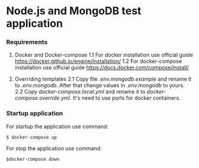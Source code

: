 # Node.js and MongoDB test application

### Requirements
1. Docker and Docker-compose
    1.1 For docker installation use official guide https://docker.github.io/engine/installation/
    1.2 For docker-compose installation use official guide https://docs.docker.com/compose/install/

2. Overriding templates
    2.1 Copy file _.env.mongodb.example_ and rename it to _.env.mongodb_. After that change values in _.env.mongodb_ to yours.
    2.2 Copy _docker-compose.local.yml_ and rename it to _docker-compose.override.yml_. It's need to use ports for docker containers.

### Startup application
For startup the application use command:
```
$ docker-compose up
```
For stop the application use command:
```
$docker-compose down
```
